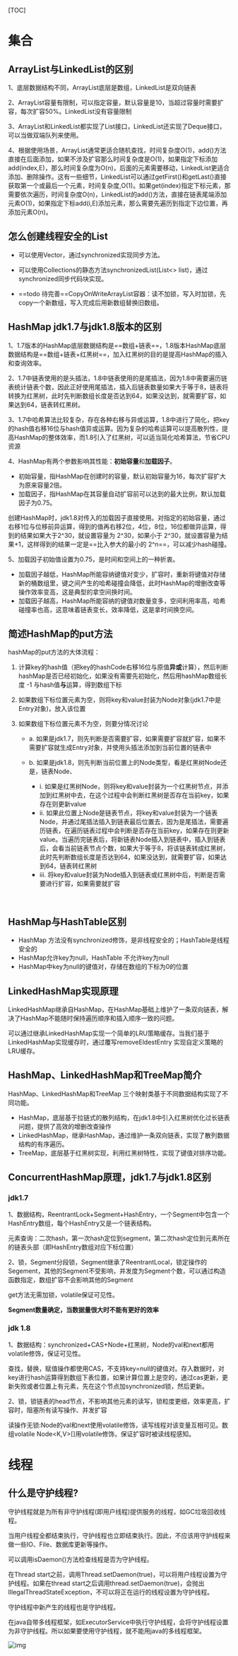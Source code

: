 [TOC]

# 集合
## ArrayList与LinkedList的区别

1、底层数据结构不同，ArrayList底层是数组，LinkedList是双向链表

2、ArrayList容量有限制，可以指定容量，默认容量是10，当超过容量时需要扩容，每次扩容50%。LinkedList没有容量限制

3、ArrayList和LinkedList都实现了List接口，LinkedList还实现了Deque接口，可以当做双端队列来使用。

4、根据使用场景，ArrayList通常更适合随机查找，时间复杂度O(1)，add()方法直接在后面添加，如果不涉及扩容那么时间复杂度是O(1)，如果指定下标添加add(index,E)，那么时间复杂度为O(n)，后面的元素需要移动，LinkedList更适合添加、删除操作。这有一些细节，LinkedList可以通过getFirst()和getLast()直接获取第一个或最后一个元素，时间复杂度,O(1)。如果get(index)指定下标元素，那需要依次遍历，时间复杂度O(n)，LinkedList的add()方法，直接在链表尾端添加元素O(1)，如果指定下标add(i,E)添加元素，那么需要先遍历到指定下边位置，再添加元素O(n)。



## 怎么创建线程安全的List

- 可以使用Vector，通过synchronized实现同步方法。

- 可以使用Collections的静态方法synchronizedList(List<> list)，通过synchronized同步代码块实现。

- ==todo 待完善==CopyOnWriteArrayList容器：读不加锁，写入时加锁，先copy一个新数组，写入完成后用新数组替换旧数组。



## HashMap jdk1.7与jdk1.8版本的区别

1、1.7版本的HashMap底层数据结构是==数组+链表==，1.8版本HashMap底层数据结构是==数组+链表+红黑树==，加入红黑树的目的是提高HashMap的插入和查询效率。

2、1.7中链表使用的是头插法，1.8中链表使用的是尾插法，因为1.8中需要遍历链表统计链表个数，因此正好使用尾插法，插入后链表数量如果大于等于8，链表将转换为红黑树，此时先判断数组长度是否达到64，如果没达到，就需要扩容，如果达到64，链表转红黑树。

3、1.7中哈希算法比较复杂，存在各种右移与异或运算，1.8中进行了简化，把key的hash值右移16位与hash值异或运算。因为复杂的哈希运算可以提高散列性，提高HashMap的整体效率，而1.8引入了红黑树，可以适当简化哈希算法，节省CPU资源

4、HashMap有两个参数影响其性能：**初始容量**和**加载因子**。

- 初始容量，指HashMap在创建时的容量，默认初始容量为16，每次扩容扩大为原来容量2倍。
- 加载因子，指HashMap在其容量自动扩容前可以达到的最大比例，默认加载因子为0.75。

创建HashMap时，jdk1.8对传入的加载因子直接使用。对指定的初始容量，通过右移1位与位移前异运算，得到的值再右移2位，4位，8位，16位都做异运算，得到的结果如果大于2^30，就设置容量为 2^30，如果小于 2^30，就设置容量为结果+1，这样得到的结果一定是==比入参大的最小的 2^n==，可以减少hash碰撞。

5、加载因子初始值设置为0.75，是时间和空间上的一种折衷。

- 加载因子越低，HashMap所能容纳键值对变少，扩容时，重新将键值对存储新的桶数组里，键之间产生的哈希碰撞会降低，此时HashMap的增删改查等操作效率变高，这是典型的拿空间换时间。
- 加载因子越高，HashMap所能容纳的键值对数量变多，空间利用率高，哈希碰撞率也高，这意味着链表变长，效率降低，这是拿时间换空间。

## 简述HashMap的put方法

hashMap的put方法的大体流程：

1. 计算key的hash值（把key的hashCode右移16位与原值**异或**计算），然后判断hashMap是否已经初始化，如果没有需要先初始化，然后用hashMap数组长度 -1 与hash值**与**运算，得到数组下标

2. 如果数组下标位置元素为空，则将key和value封装为Node对象(jdk1.7中是Entry对象)，放入该位置

3. 如果数组下标位置元素不为空，则要分情况讨论

   - a. 如果是jdk1.7，则先判断是否需要扩容，如果需要扩容就扩容，如果不需要扩容就生成Entry对象，并使用头插法添加到当前位置的链表中

   - b. 如果是jdk1.8，则先判断当前位置上的Node类型，看是红黑树Node还是，链表Node、
     - i. 如果是红黑树Node，则将key和value封装为一个红黑树节点，并添加到红黑树中去，在这个过程中会判断红黑树是否存在当前key，如果存在则更新value
     - ii. 如果此位置上Node是链表节点，将key和value封装为一个链表Node，并通过尾插法插入到链表最后位置去，因为是尾插法，需要遍历链表，在遍历链表过程中会判断是否存在当前key，如果存在则更新value。当遍历完链表后，将新链表Node插入到链表中，插入到链表后，会看当前链表节点个数，如果大于等于8，将该链表转成红黑树，此时先判断数组长度是否达到64，如果没达到，就需要扩容，如果达到64，链表转红黑树
     - iii. 将key和value封装为Node插入到链表或红黑树中后，判断是否需要进行扩容，如果需要就扩容

​			

## HashMap与HashTable区别

- HashMap 方法没有synchronized修饰，是非线程安全的；HashTable是线程安全的
- HashMap允许key为null，HashTable 不允许key为null
- HashMap中key为null的键值对，存储在数组的下标为0的位置



## LinkedHashMap实现原理

LinkedHashMap继承自HashMap，在HashMap基础上维护了一条双向链表，解决了HashMap不能随时保持遍历顺序和插入顺序一致的问题。

可以通过继承LinkedHashMap实现一个简单的LRU策略缓存。当我们基于LinkedHashMap实现缓存时，通过覆写removeEldestEntry 实现自定义策略的LRU缓存。



## HashMap、LinkedHashMap和TreeMap简介

HashMap、LinkedHashMap和TreeMap 三个映射类基于不同数据结构实现了不同功能。

- HashMap，底层基于拉链式的散列结构，在jdk1.8中引入红黑树优化过长链表问题，提供了高效的增删改查操作
- LinkedHashMap，继承HashMap，通过维护一条双向链表，实现了散列数据结构的有序遍历。
- TreeMap，底层基于红黑树实现，利用红黑树特性，实现了键值对排序功能。





## ConcurrentHashMap原理，jdk1.7与jdk1.8区别

### jdk1.7

1、数据结构，ReentrantLock+Segment+HashEntry，一个Segment中包含一个HashEntry数组，每个HashEntry又是一个链表结构。

元素查询：二次hash，第一次hash定位到segment，第二次hash定位到元素所在的链表头部（即HashEntry数组对应下标位置）

2、锁，Segment分段锁，Segment继承了ReentrantLocal，锁定操作的Segement，其他的Segment不受影响，并发度为Segment个数，可以通过构造函数指定，数组扩容不会影响其他的Segment

get方法无需加锁，volatile保证可见性。

**Segment数量确定，当数据量很大时不能有更好的效率**

### jdk 1.8

1、数据结构：synchronized+CAS+Node+红黑树，Node的val和next都用volatile修饰，保证可见性。

查找，替换，赋值操作都使用CAS，不支持key=null的键值对。存入数据时，对key进行hash运算得到数组下表位置，如果计算位置上是空的，通过cas更新，更新失败或者位置上有元素，先在这个节点加synchronized锁，然后更新。

2、锁，锁链表的head节点，不影响其他元素的读写，锁粒度更细，效率更高，扩容时，阻塞所有读写操作、并发扩容

读操作无锁:Node的val和next使用volatile修饰，读写线程对该变量互相可见。数组volatile Node<K,V>[]用volatile修饰，保证扩容时被读线程感知。



# 线程




## 什么是守护线程?

守护线程就是为所有非守护线程(即用户线程)提供服务的线程，如GC垃圾回收线程。

当用户线程全都结束执行，守护线程也立即结束执行。因此，不应该用守护线程来做一些IO、File、数据库更新等操作。

可以调用isDaemon()方法检查线程是否为守护线程。

在Thread start之前，调用Thread.setDaemon(true)，可以将用户线程设置为守护线程。如果在thread start之后调用thread.setDaemon(true)，会抛出IllegalThreadStateException，不可以将正在运行的线程设置为守护线程。

守护线程中新产生的线程也是守护线程。

在java自带多线程框架，如ExecutorService中执行守护线程，会将守护线程设置为非守护线程。所以如果要使用守护线程，就不能用java的多线程框架。

![img](https://github.com/lission/markdownPics/blob/main/java/%E5%AE%88%E6%8A%A4%E7%BA%BF%E7%A8%8B.png?raw=true)